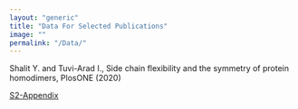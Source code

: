```yaml
---
layout: "generic"
title: "Data For Selected Publications"
image: ""
permalink: "/Data/"
---
```



Shalit Y. and Tuvi-Arad I., Side chain flexibility and the symmetry of protein homodimers, PlosONE (2020)

[S2-Appendix](/assets/data/S2-appendix.xlsx)
<!--[Symmetry of Protein Homodimers](/assets/data/S2-appendix.xlsx)-->
